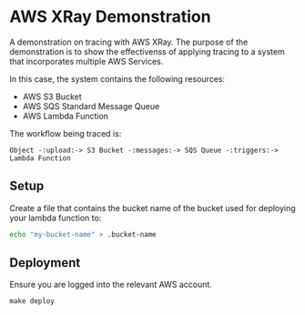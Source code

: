 # AWS XRay Demonstration

A demonstration on tracing with AWS XRay. The purpose of the demonstration is to show the effectivenss of applying tracing to a system that incorporates multiple AWS Services.

In this case, the system contains the following resources:

- AWS S3 Bucket
- AWS SQS Standard Message Queue
- AWS Lambda Function

The workflow being traced is:

```
Object -:upload:-> S3 Bucket -:messages:-> SQS Queue -:triggers:-> Lambda Function
```

## Setup

Create a file that contains the bucket name of the bucket used for deploying your lambda function to:

```bash
echo "my-bucket-name" > .bucket-name
```

## Deployment

Ensure you are logged into the relevant AWS account.

```
make deploy
```